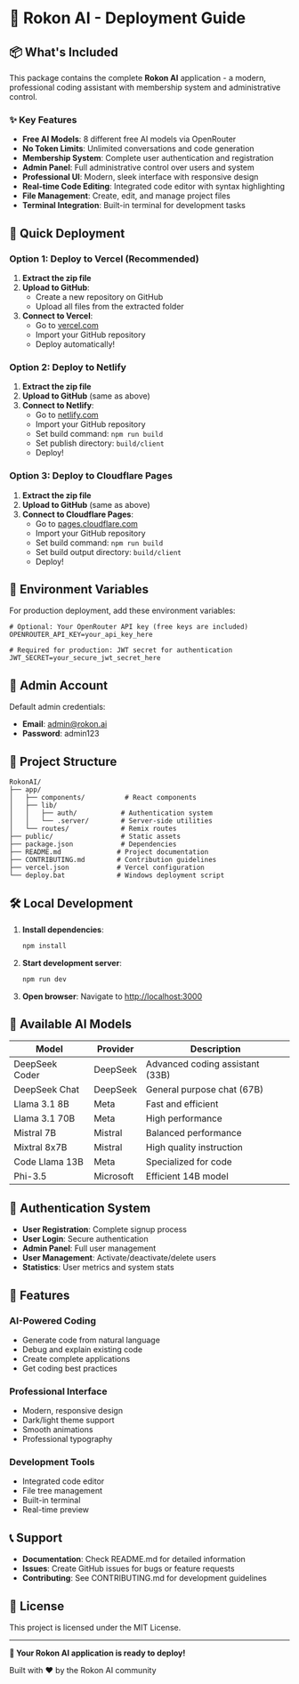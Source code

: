 # 🚀 Rokon AI - Deployment Guide

## 📦 What's Included

This package contains the complete **Rokon AI** application - a modern, professional coding assistant with membership system and administrative control.

### ✨ Key Features

- **Free AI Models**: 8 different free AI models via OpenRouter
- **No Token Limits**: Unlimited conversations and code generation
- **Membership System**: Complete user authentication and registration
- **Admin Panel**: Full administrative control over users and system
- **Professional UI**: Modern, sleek interface with responsive design
- **Real-time Code Editing**: Integrated code editor with syntax highlighting
- **File Management**: Create, edit, and manage project files
- **Terminal Integration**: Built-in terminal for development tasks

## 🚀 Quick Deployment

### Option 1: Deploy to Vercel (Recommended)

1. **Extract the zip file**
2. **Upload to GitHub**:
   - Create a new repository on GitHub
   - Upload all files from the extracted folder
3. **Connect to Vercel**:
   - Go to [vercel.com](https://vercel.com)
   - Import your GitHub repository
   - Deploy automatically!

### Option 2: Deploy to Netlify

1. **Extract the zip file**
2. **Upload to GitHub** (same as above)
3. **Connect to Netlify**:
   - Go to [netlify.com](https://netlify.com)
   - Import your GitHub repository
   - Set build command: `npm run build`
   - Set publish directory: `build/client`
   - Deploy!

### Option 3: Deploy to Cloudflare Pages

1. **Extract the zip file**
2. **Upload to GitHub** (same as above)
3. **Connect to Cloudflare Pages**:
   - Go to [pages.cloudflare.com](https://pages.cloudflare.com)
   - Import your GitHub repository
   - Set build command: `npm run build`
   - Set build output directory: `build/client`
   - Deploy!

## 🔧 Environment Variables

For production deployment, add these environment variables:

```env
# Optional: Your OpenRouter API key (free keys are included)
OPENROUTER_API_KEY=your_api_key_here

# Required for production: JWT secret for authentication
JWT_SECRET=your_secure_jwt_secret_here
```

## 👑 Admin Account

Default admin credentials:
- **Email**: admin@rokon.ai
- **Password**: admin123

## 📁 Project Structure

```
RokonAI/
├── app/
│   ├── components/          # React components
│   ├── lib/
│   │   ├── auth/           # Authentication system
│   │   └── .server/        # Server-side utilities
│   └── routes/             # Remix routes
├── public/                 # Static assets
├── package.json            # Dependencies
├── README.md              # Project documentation
├── CONTRIBUTING.md        # Contribution guidelines
├── vercel.json            # Vercel configuration
└── deploy.bat             # Windows deployment script
```

## 🛠️ Local Development

1. **Install dependencies**:
   ```bash
   npm install
   ```

2. **Start development server**:
   ```bash
   npm run dev
   ```

3. **Open browser**: Navigate to [http://localhost:3000](http://localhost:3000)

## 🎯 Available AI Models

| Model | Provider | Description |
|-------|----------|-------------|
| DeepSeek Coder | DeepSeek | Advanced coding assistant (33B) |
| DeepSeek Chat | DeepSeek | General purpose chat (67B) |
| Llama 3.1 8B | Meta | Fast and efficient |
| Llama 3.1 70B | Meta | High performance |
| Mistral 7B | Mistral | Balanced performance |
| Mixtral 8x7B | Mistral | High quality instruction |
| Code Llama 13B | Meta | Specialized for code |
| Phi-3.5 | Microsoft | Efficient 14B model |

## 🔐 Authentication System

- **User Registration**: Complete signup process
- **User Login**: Secure authentication
- **Admin Panel**: Full user management
- **User Management**: Activate/deactivate/delete users
- **Statistics**: User metrics and system stats

## 🎨 Features

### AI-Powered Coding
- Generate code from natural language
- Debug and explain existing code
- Create complete applications
- Get coding best practices

### Professional Interface
- Modern, responsive design
- Dark/light theme support
- Smooth animations
- Professional typography

### Development Tools
- Integrated code editor
- File tree management
- Built-in terminal
- Real-time preview

## 📞 Support

- **Documentation**: Check README.md for detailed information
- **Issues**: Create GitHub issues for bugs or feature requests
- **Contributing**: See CONTRIBUTING.md for development guidelines

## 📄 License

This project is licensed under the MIT License.

---

**🎉 Your Rokon AI application is ready to deploy!**

Built with ❤️ by the Rokon AI community 